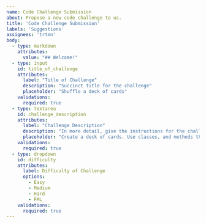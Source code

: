 ```yaml
---
name: Code Challenge Submission
about: Propose a new code challenge to us.
title: 'Code Challenge Submission'
labels: 'Suggestions'
assignees: 'trtmn'
body:
  - type: markdown
    attributes:
      value: "## Welcome!"
  - type: input
    id: title_of_challenge
    attributes:
      label: "Title of Challenge"
      description: "Succinct title for the challenge"
      placeholder: "Shuffle a deck of cards"
    validations:
      required: true
  - type: textarea
    id: challenge_description
    attributes:
      label: "Challenge Description"
      description: "In more detail, give the instructions for the challenge here. Include demo data if needed"
      placeholder: "Create a deck of cards. Use classes, and methods that would commonly be used."
    validations:
      required: true
  - type: dropdown
    id: difficulty
    attributes:
      label: Difficulty of Challenge
      options:
        - Easy
        - Medium
        - Hard
        - FML
    validations:
      required: true
---
```

